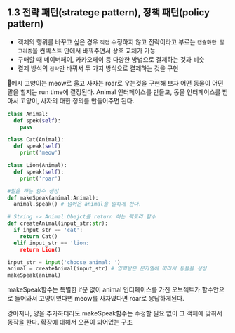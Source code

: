 ## 1.3 전략 패턴(stratege pattern), 정책 패턴(policy pattern)
- 객체의 행위를 바꾸고 싶은 경우 `직접` 수정하지 않고 전략이라고 부르는 `캡슐화한 알고리즘`을 컨텍스트 안에서 바꿔주면서 상호 교체가 가능
- 구매할 때 네이버페이, 카카오페이 등 다양한 방법으로 결제하는 것과 비슷
- 결제 방식의 `전략`만 바꿔서 두 가지 방식으로 결제하는 것을 구현

💚예시
고양이는 meow로 울고 사자는 roar로 우는것을 구현해 보자
어떤 동물이 어떤 말을 할지는 run time에 결정된다. 
Animal 인터페이스를 만들고, 동물 인터페이스를 받아서 고양이, 사자의 대한 정의를 만들어주면 된다. 
``` python 
class Animal:
  def spek(self):
    pass

class Cat(Animal):
  def speak(self)
    print('meow')

class Lion(Animal):
  def speak(self):
    print('roar')

#말을 하는 함수 생성
def makeSpeak(animal:Animal):
  animal.speak() # 넘어온 animal을 말하게 한다. 

# String -> Animal Obejct를 return 하는 팩토리 함수
def createAnimal(input_str:str):
  if input_str == 'cat':
    return Cat()
  elif input_str == 'lion:
    return Lion()

input_str = input('choose animal: ')
animal = createAnimal(input_str) # 입력받은 문자열에 따라서 동물을 생성
makeSpeak(animal) 
```
makeSpeak함수는 특별한 if문 없이 animal 인터페이스를 가진 오브젝트가 함수안으로 들어와서 고양이였다면 meow를 사자였다면 roar로 응답하게된다.

강아지나, 양을 추가하더라도 makeSpeak함수는 수정할 필요 없이 그 객체에 맞춰서 동작을 한다. 
확장에 대해서 오픈이 되어있는 구조


